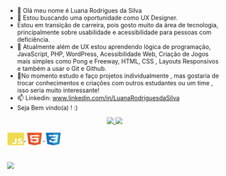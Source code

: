 - 👋 Olá meu nome é Luana Rodrigues da Silva
- 👀 Estou buscando uma oportunidade como UX Designer.
- Estou em transição de carreira, pois gosto muito da área de tecnologia, principalmente sobre usabilidade e acessibilidade para pessoas com deficiência. 
- 🌱 Atualmente além de UX estou aprendendo lógica de programação, JavaScript, PHP, WordPress, Acessibilidade Web, Criação de Jogos mais simples como Pong e Freeway, HTML,      CSS , Layouts Responsivos  e também  a usar o Git e Github.
- 💞️No momento estudo e faço projetos individualmente , mas gostaria de trocar conhecimentos e criações com outros estudantes ou um time , isso seria muito interessante! 
- 📫 Linkedin: www.linkedin.com/in/LuanaRodriguesdaSilva 
- Seja Bem vindo(a) ! :)      
<div align="center">
  <a href="https://github.com/Luana-RodriguesdaSilva">
  <img height="180em" src="https://github-readme-stats.vercel.app/api?username=Luana-RodriguesdaSilva&show_icons=false&theme=dracula&include_all_commits=true&count_private=true"/>
  <img height="180em" src="https://github-readme-stats.vercel.app/api/top-langs/?username=Luana-RodriguesdaSilva&layout=compact&langs_count=7&theme=dracula"/>
</div>
  
  <div style="display: inline_block"><br>
  <img align="center" alt="Luana-Js" height="30" width="40" src="https://raw.githubusercontent.com/devicons/devicon/master/icons/javascript/javascript-plain.svg">
  <img align="center" alt="Luana-HTML" height="30" width="40" src="https://raw.githubusercontent.com/devicons/devicon/master/icons/html5/html5-original.svg">
  <img align="center" alt="Luana-CSS" height="30" width="40" src="https://raw.githubusercontent.com/devicons/devicon/master/icons/css3/css3-original.svg">
  </div>
  
  #
  <div>
     <a href="https://www.linkedin.com/in/LuanaRodriguesdaSilva" target="_blank"><img src="https://img.shields.io/badge/-LinkedIn-%230077B5?style=for-the-badge&logo=linkedin&logoColor=white" target="_blank"></a> 
